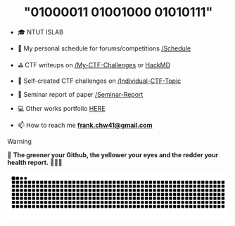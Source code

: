 <h1 align="center">"01000011 01001000 01010111"</h1>

- 🎓 NTUT ISLAB

- 🎯 My personal schedule for forums/competitions [/Schedule](https://github.com/Chw41/Schedule)

- ⛳ CTF writeups on [/My-CTF-Challenges](https://github.com/Chw41/My-CTF-Challenges) or [HackMD](https://hackmd.io/@CHW/)

- 🧱 Self-created CTF challenges on [/Individual-CTF-Topic](https://github.com/Chw41/Individual-CTF-Topic)

- 📝 Seminar report of paper [/Seminar-Report](https://github.com/Chw41/Seminar-Report)

- 💻 Other works portfolio [HERE](https://github.com/Chw41?tab=repositories)

- 📫 How to reach me **frank.chw41@gmail.com**


> [!WARNING]
> 🚧 **The greener your Github, the yellower your eyes and the redder your health report.**  🚦🚦🚦

![snake gif](https://github.com/Chw41/Chw41/blob/output/github-contribution-grid-snake.svg)
